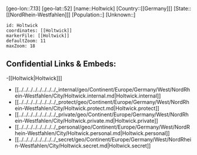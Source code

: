 ﻿---
location: [52,7.13]
mapzoom: [7,12] 
mapmarker: city 
type: City
tags:
- geo/City


SpocWebEntityId: 31004
isDeleted: false
confidential: public

---
[geo-lon::7.13]
[geo-lat::52]
[name::Holtwick]
[Country::[[Germany]]]
[State::[[NordRhein-Westfahlen]]]
[Population::]
[Unknown::]


```leaflet
id: Holtwick
coordinates: [[Holtwick]]
markerFile: [[Holtwick]]
defaultZoom: 11 
maxZoom: 18
```


## Confidential Links & Embeds: 
-[[Holtwick|Holtwick]]] 
- [[../../../../../../../../_internal/geo/Continent/Europe/Germany/West/NordRhein-Westfahlen/City/Holtwick.internal.md|Holtwick.internal]] 
- [[../../../../../../../../_protect/geo/Continent/Europe/Germany/West/NordRhein-Westfahlen/City/Holtwick.protect.md|Holtwick.protect]] 
- [[../../../../../../../../_private/geo/Continent/Europe/Germany/West/NordRhein-Westfahlen/City/Holtwick.private.md|Holtwick.private]] 
- [[../../../../../../../../_personal/geo/Continent/Europe/Germany/West/NordRhein-Westfahlen/City/Holtwick.personal.md|Holtwick.personal]] 
- [[../../../../../../../../_secret/geo/Continent/Europe/Germany/West/NordRhein-Westfahlen/City/Holtwick.secret.md|Holtwick.secret]] 
